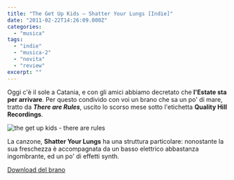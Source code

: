 ```yaml
---
title: "The Get Up Kids – Shatter Your Lungs [Indie]"
date: "2011-02-22T14:26:09.000Z"
categories:
  - "musica"
tags:
  - "indie"
  - "musica-2"
  - "novita"
  - "review"
excerpt: ""
---
```


Oggi c'è il sole a Catania, e con gli amici abbiamo decretato che **l'Estate sta per arrivare**. Per questo condivido con voi un brano che sa un po' di mare, tratto da _**There are Rules**_, uscito lo scorso mese sotto l'etichetta **Quality Hill Recordings**.

![](https://enricodeleo.s3.eu-south-1.amazonaws.com/uploads/2011/02/the-get-up-kids-there-are-rules-e1296441414604.jpg "the get up kids - there are rules")

La canzone, **Shatter Your Lungs** ha una struttura particolare: nonostante la sua freschezza è accompagnata da un basso elettrico abbastanza ingombrante, ed un po' di effetti synth.

[Download del brano](http://groovebat.com/download/ewb.mp3)

